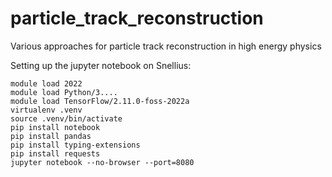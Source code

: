 # particle_track_reconstruction
Various approaches for particle track reconstruction in high energy physics

Setting up the jupyter notebook on Snellius:
```
module load 2022
module load Python/3....
module load TensorFlow/2.11.0-foss-2022a
virtualenv .venv
source .venv/bin/activate
pip install notebook
pip install pandas
pip install typing-extensions
pip install requests
jupyter notebook --no-browser --port=8080
```
